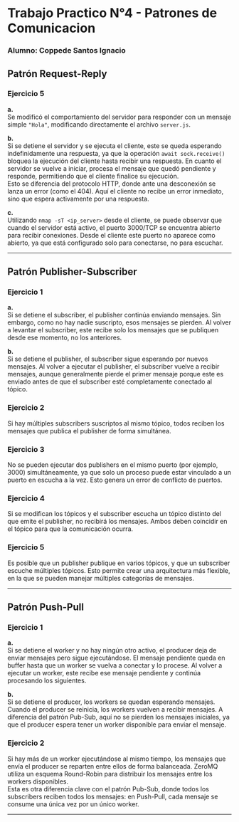 # Trabajo Practico N°4 - Patrones de Comunicacion

### Alumno: Coppede Santos Ignacio 

## Patrón Request-Reply

### Ejercicio 5

**a.**  
Se modificó el comportamiento del servidor para responder con un mensaje simple `"Hola"`, modificando directamente el archivo `server.js`.

**b.**  
Si se detiene el servidor y se ejecuta el cliente, este se queda esperando indefinidamente una respuesta, ya que la operación `await sock.receive()` bloquea la ejecución del cliente hasta recibir una respuesta. En cuanto el servidor se vuelve a iniciar, procesa el mensaje que quedó pendiente y responde, permitiendo que el cliente finalice su ejecución.  
Esto se diferencia del protocolo HTTP, donde ante una desconexión se lanza un error (como el 404). Aquí el cliente no recibe un error inmediato, sino que espera activamente por una respuesta.

**c.**  
Utilizando `nmap -sT <ip_server>` desde el cliente, se puede observar que cuando el servidor está activo, el puerto 3000/TCP se encuentra abierto para recibir conexiones. Desde el cliente este puerto no aparece como abierto, ya que está configurado solo para conectarse, no para escuchar.

---

## Patrón Publisher-Subscriber

### Ejercicio 1

**a.**  
Si se detiene el subscriber, el publisher continúa enviando mensajes. Sin embargo, como no hay nadie suscripto, esos mensajes se pierden. Al volver a levantar el subscriber, este recibe solo los mensajes que se publiquen desde ese momento, no los anteriores.

**b.**  
Si se detiene el publisher, el subscriber sigue esperando por nuevos mensajes. Al volver a ejecutar el publisher, el subscriber vuelve a recibir mensajes, aunque generalmente pierde el primer mensaje porque este es enviado antes de que el subscriber esté completamente conectado al tópico.

### Ejercicio 2  
Si hay múltiples subscribers suscriptos al mismo tópico, todos reciben los mensajes que publica el publisher de forma simultánea.

### Ejercicio 3  
No se pueden ejecutar dos publishers en el mismo puerto (por ejemplo, 3000) simultáneamente, ya que solo un proceso puede estar vinculado a un puerto en escucha a la vez. Esto genera un error de conflicto de puertos.

### Ejercicio 4  
Si se modifican los tópicos y el subscriber escucha un tópico distinto del que emite el publisher, no recibirá los mensajes. Ambos deben coincidir en el tópico para que la comunicación ocurra.

### Ejercicio 5  
Es posible que un publisher publique en varios tópicos, y que un subscriber escuche múltiples tópicos. Esto permite crear una arquitectura más flexible, en la que se pueden manejar múltiples categorías de mensajes.

---

## Patrón Push-Pull

### Ejercicio 1

**a.**  
Si se detiene el worker y no hay ningún otro activo, el producer deja de enviar mensajes pero sigue ejecutándose. El mensaje pendiente queda en buffer hasta que un worker se vuelva a conectar y lo procese. Al volver a ejecutar un worker, este recibe ese mensaje pendiente y continúa procesando los siguientes.

**b.**  
Si se detiene el producer, los workers se quedan esperando mensajes. Cuando el producer se reinicia, los workers vuelven a recibir mensajes. A diferencia del patrón Pub-Sub, aquí no se pierden los mensajes iniciales, ya que el producer espera tener un worker disponible para enviar el mensaje.

### Ejercicio 2  
Si hay más de un worker ejecutándose al mismo tiempo, los mensajes que envía el producer se reparten entre ellos de forma balanceada. ZeroMQ utiliza un esquema Round-Robin para distribuir los mensajes entre los workers disponibles.  
Esta es otra diferencia clave con el patrón Pub-Sub, donde todos los subscribers reciben todos los mensajes: en Push-Pull, cada mensaje se consume una única vez por un único worker.

---
